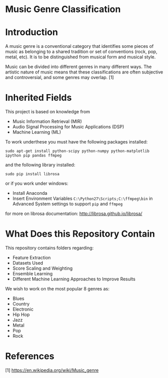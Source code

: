 # Music Genre Classification

# Introduction

A music genre is a conventional category that identifies some pieces of music as belonging to a shared tradition or set of conventions (rock, pop, metal, etc). It is to be distinguished from musical form and musical style. 

Music can be divided into different genres in many different ways. The artistic nature of music means that these classifications are often subjective and controversial, and some genres may overlap. [1]

# Inherited Fields

This project is based on knowledge from

- Music Information Retrieval (MIR)
- Audio Signal Processing for Music Applications (DSP)
- Machine Learning (ML)

To work underthese you must have the following packages installed:

```sudo apt-get install python-scipy python-numpy python-matplotlib ipython pip pandas ffmpeg```

and the following library installed:

```sudo pip install librosa```

or if you work under windows:

- Install Anaconda
- Insert Environment Variables ```C:\Python27\Scripts;C:\ffmpeg\bin``` in Advanced System settings to support ```pip``` and ```ffmpeg```

for more on librosa documentation: http://librosa.github.io/librosa/

# What Does this Repository Contain

This repository contains folders regarding: 

- Feature Extraction
- Datasets Used
- Score Scaling and Weighting
- Ensemble Learning
- Different Machine Learning Approaches to Improve Results

We wish to work on the most popular 8 genres as:

- Blues
- Country
- Electronic
- Hip Hop
- Jazz
- Metal
- Pop
- Rock

# References

[1] https://en.wikipedia.org/wiki/Music_genre
